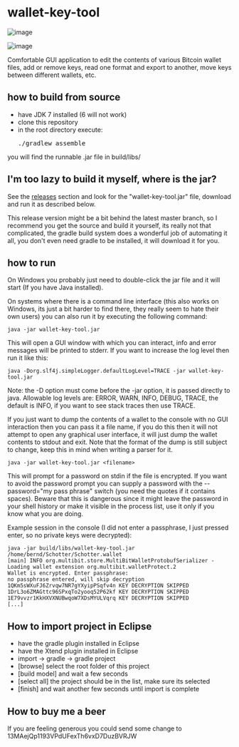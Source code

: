 # wallet-key-tool

![image](https://user-images.githubusercontent.com/82718999/236110434-1aa38980-245e-45a0-8ae4-31c3f4e6d77a.png)

![image](https://user-images.githubusercontent.com/82718999/236110447-f62cd45c-b804-4be0-aaa2-70c85e0bb178.png)

Comfortable GUI application to edit the contents of various
Bitcoin wallet files, add or remove keys, read one format and
export to another, move keys between different wallets, etc.

## how to build from source

* have JDK 7 installed (6 will not work)
* clone this repository
* in the root directory execute: <pre>./gradlew assemble</pre>

you will find the runnable .jar file in build/libs/

## I'm too lazy to build it myself, where is the jar?

See the [releases](https://github.com/prof7bit/wallet-key-tool/releases)
section and look for the "wallet-key-tool.jar" file, download and
run it as described below.

This release version might be a bit behind the latest
master branch, so I recommend you get the source and
build it yourself, its really not that complicated, the
gradle build system does a wonderful job of automating
it all, you don't even need gradle to be installed, it
will download it for you.


## how to run

On Windows you probably just need to double-click the jar file
and it will start (If you have Java installed).

On systems where there is a command line interface (this also
works on Windows, its just a bit harder to find there, they
really seem to hate their own users) you can also run it by
executing the following command:

    java -jar wallet-key-tool.jar

This will open a GUI window with which you can interact, info
and error messages will be printed to stderr. If you want to
increase the log level then run it like this:

    java -Dorg.slf4j.simpleLogger.defaultLogLevel=TRACE -jar wallet-key-tool.jar

Note: the -D option must come before the -jar option, it is
passed directly to java. Allowable log levels are:
ERROR, WARN, INFO, DEBUG, TRACE, the default is INFO,
if you want to see stack traces then use TRACE.

If you just want to dump the contents of a wallet to the
console with no GUI interaction then you can pass it a file
name, if you do this then it will not attempt to open any
graphical user interface, it will just dump the wallet contents
to stdout and exit. Note that the format of the dump is still
subject to change, keep this in mind when writing a parser
for it.

    java -jar wallet-key-tool.jar <filename>

This will prompt for a password on stdin if the file is
encrypted. If you want to avoid the password prompt you can
supply a password with the --password="my pass phrase" switch
(you need the quotes if it contains spaces). Beware that this
is dangerous since it might leave the password in your shell
history or make it visible in the process list, use it only
if you know what you are doing.

Example session in the console (I did not enter a passphrase,
I just pressed enter, so no private keys were decrypted):

    java -jar build/libs/wallet-key-tool.jar /home/bernd/Schotter/Schotter.wallet
    [main] INFO org.multibit.store.MultiBitWalletProtobufSerializer - Loading wallet extension org.multibit.walletProtect.2
    Wallet is encrypted. Enter passphrase:
    no passphrase entered, will skip decryption
    1QKm5sWXuFJ6Zrvqw7NR7gYXyipPSqfv4n KEY DECRYPTION SKIPPED
    1DrL3o6ZMAGttc96SPxqTo2yooq52P62kf KEY DECRYPTION SKIPPED
    1E79vvzr1KkHXVXNUBwqoW7XDsMYULVqrq KEY DECRYPTION SKIPPED
    [...]


## How to import project in Eclipse

* have the gradle plugin installed in Eclipse
* have the Xtend plugin installed in Eclipse
* import -> gradle -> gradle project
* [browse] select the root folder of this project
* [build model] and wait a few seconds
* [select all] the project should be in the list, make sure its selected
* [finish] and wait another few seconds until import is complete

## How to buy me a beer

If you are feeling generous you could send some change to 13MAejQp1193VPdUFexTh6vxD7DuzBVRJW

